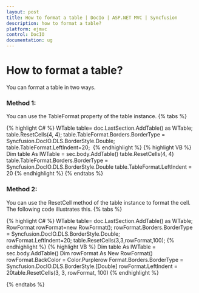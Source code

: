 ```yaml
---
layout: post
title: How to format a table | DocIo | ASP.NET MVC | Syncfusion
description: how to format a table?
platform: ejmvc
control: DocIO
documentation: ug
---
```


# How to format a table?

You can format a table in two ways.

### Method 1:

You can use the TableFormat property of the table instance.
{% tabs %}

{% highlight C# %}
WTable table= doc.LastSection.AddTable() as WTable;
table.ResetCells(4, 4);
table.TableFormat.Borders.BorderType = Syncfusion.DocIO.DLS.BorderStyle.Double;
table.TableFormat.LeftIndent=20; 
{% endhighlight %}
{% highlight VB %}
Dim table As IWTable = sec.body.AddTable()
table.ResetCells(4, 4)
table.TableFormat.Borders.BorderType = Syncfusion.DocIO.DLS.BorderStyle.Double
table.TableFormat.LeftIndent = 20
{% endhighlight %}
{% endtabs %} 
### Method 2:

You can use the ResetCell method of the table instance to format the cell. The following code illustrates this.
{% tabs %}

{% highlight C# %}
WTable table= doc.LastSection.AddTable() as WTable;
RowFormat rowFormat=new RowFormat();
rowFormat.Borders.BorderType = Syncfusion.DocIO.DLS.BorderStyle.Double;
rowFormat.LeftIndent=20; table.ResetCells(3,3,rowFormat,100);
{% endhighlight %}
{% highlight VB %}
Dim table As IWTable = sec.body.AddTable()
Dim rowFormat As New RowFormat()
rowFormat.BackColor = Color.Purplerow
Format.Borders.BorderType = Syncfusion.DocIO.DLS.BorderStyle.[Double]
rowFormat.LeftIndent = 20table.ResetCells(3, 3, rowFormat, 100)
{% endhighlight %}

{% endtabs %} 
